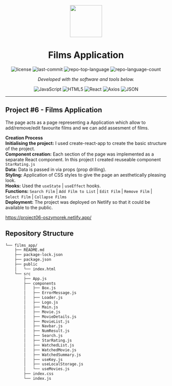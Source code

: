<p align="center">
  <img src="https://cdn-icons-png.flaticon.com/512/6295/6295417.png" width="100" />
</p>
<p align="center">
    <h1 align="center">Films Application</h1>
</p>

<p align="center">
	<img src="https://img.shields.io/github/license/oszymorek/films_app.git?style=flat&color=0080ff" alt="license">
	<img src="https://img.shields.io/github/last-commit/oszymorek/films_app.git?style=flat&logo=git&logoColor=white&color=0080ff" alt="last-commit">
	<img src="https://img.shields.io/github/languages/top/oszymorek/films_app.git?style=flat&color=0080ff" alt="repo-top-language">
	<img src="https://img.shields.io/github/languages/count/oszymorek/films_app.git?style=flat&color=0080ff" alt="repo-language-count">
<p>
<p align="center">
		<em>Developed with the software and tools below.</em>
</p>
<p align="center">
	<img src="https://img.shields.io/badge/JavaScript-F7DF1E.svg?style=flat&logo=JavaScript&logoColor=black" alt="JavaScript">
	<img src="https://img.shields.io/badge/HTML5-E34F26.svg?style=flat&logo=HTML5&logoColor=white" alt="HTML5">
	<img src="https://img.shields.io/badge/React-61DAFB.svg?style=flat&logo=React&logoColor=black" alt="React">
	<img src="https://img.shields.io/badge/Axios-5A29E4.svg?style=flat&logo=Axios&logoColor=white" alt="Axios">
	<img src="https://img.shields.io/badge/JSON-000000.svg?style=flat&logo=JSON&logoColor=white" alt="JSON">
</p>
<hr>

## Project #6 - Films Application

The page acts as a page representing a Application which allow to add/remove/edit favourite films and we can add assesment of films.

<strong>Creation Process</strong> </br>
<strong>Initialising the project:</strong> I used create-react-app to create the basic structure of the project.</br>
<strong>Component creation:</strong> Each section of the page was implemented as a separate React component. In this project I created reuseable component `StarRating.js`</br>
<strong>Data:</strong> Data is passed in via props (prop drilling).</br>
<strong>Styling:</strong> Application of CSS styles to give the page an aesthetically pleasing look.</br>
<strong>Hooks:</strong> Used the `useState` | `useEffect` hooks.</br>
<strong>Functions:</strong> `Search Film` | `Add Film to List` | `Edit Film` | `Remove Film` | `Select Film` | `Collapse Films`  </br>
<strong>Deployment:</strong> The project was deployed on Netlify so that it could be available to the public.</br>

https://project06-oszymorek.netlify.app/

## Repository Structure

```sh
└── films_app/
    ├── README.md
    ├── package-lock.json
    ├── package.json
    ├── public
    │   └── index.html
    └── src
        ├── App.js
        ├── components
        │   ├── Box.js
        │   ├── ErrorMessage.js
        │   ├── Loader.js
        │   ├── Logo.js
        │   ├── Main.js
        │   ├── Movie.js
        │   ├── MovieDetails.js
        │   ├── MovieList.js
        │   ├── Navbar.js
        │   ├── NumResult.js
        │   ├── Search.js
        │   ├── StarRating.js
        │   ├── WatchedList.js
        │   ├── WatchedMovie.js
        │   ├── WatchedSummary.js
        │   ├── useKey.js
        │   ├── useLocalStorage.js
        │   └── useMovies.js
        ├── index.css
        └── index.js
```
